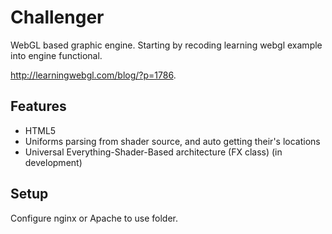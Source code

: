 Challenger
==========

WebGL based graphic engine. Starting by recoding learning webgl example into
engine functional.

http://learningwebgl.com/blog/?p=1786.

Features
--------

* HTML5
* Uniforms parsing from shader source, and auto getting their's locations
* Universal Everything-Shader-Based architecture (FX class) (in development)

Setup
-----

Configure nginx or Apache to use folder.
